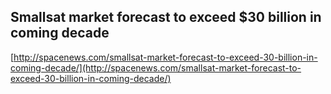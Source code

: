 ## Smallsat market forecast to exceed $30 billion in coming decade
  
  [http://spacenews.com/smallsat-market-forecast-to-exceed-30-billion-in-coming-decade/](http://spacenews.com/smallsat-market-forecast-to-exceed-30-billion-in-coming-decade/)